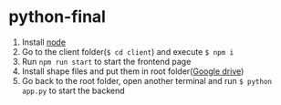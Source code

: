# python-final

1. Install [node](https://nodejs.org/en/)
2. Go to the client folder(`$ cd client`) and execute `$ npm i`
3. Run `npm run start` to start the frontend page
4. Install shape files and put them in root folder([Google drive](https://drive.google.com/drive/folders/1yv-UG3IX2u1Gmx2fTfCpoAAbAsseL7BJ))
5. Go back to the root folder, open another terminal and run `$ python app.py` to start the backend
